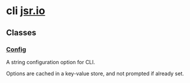 # cli [jsr.io](https://jsr.io/@tugrulates/cli)

## Classes

### [Config](https://jsr.io/@tugrulates/cli/doc/~/Config)

A string configuration option for CLI.

Options are cached in a key-value store, and not prompted if already set.
